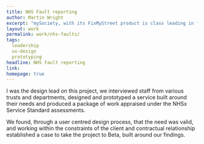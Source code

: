 ```yaml
---
title: NHS Fault reporting
author: Martin Wright
excerpt: "mySociety, with its FixMyStreet product is class leading in fault reporting services, and for this reason we were tasked by the NHS to run a discovery and alpha project to determine if this approach could help NHS Trusts hold their PFI companies to account. "
layout: work
permalink: work/nhs-faults/
tags:
  leadership
  ux-design
  prototyping
headline: NHS Fault reporting
link: 
homepage: true
---
```


I was the design lead on this project, we interviewed staff from various trusts and departments, designed and prototyped a service built around their needs and produced a package of work appraised under the NHSx Service Standard assessments.

We found, through a user centred design process, that the need was valid, and working within the constraints of the client and contractual relationship  established a case to take the project to Beta, built around our findings. 


